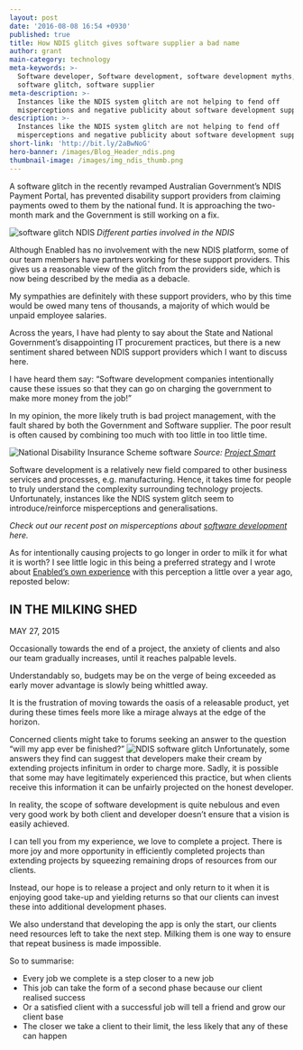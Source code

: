 ```yaml
---
layout: post
date: '2016-08-08 16:54 +0930'
published: true
title: How NDIS glitch gives software supplier a bad name
author: grant
main-category: technology
meta-keywords: >-
  Software developer, Software development, software development myths, NDIS,
  software glitch, software supplier
meta-description: >-
  Instances like the NDIS system glitch are not helping to fend off
  misperceptions and negative publicity about software development supplier.
description: >-
  Instances like the NDIS system glitch are not helping to fend off
  misperceptions and negative publicity about software development supplier.
short-link: 'http://bit.ly/2aBwNoG'
hero-banner: /images/Blog_Header_ndis.png
thumbnail-image: /images/img_ndis_thumb.png
---
```

A software glitch in the recently revamped Australian Government’s NDIS Payment Portal, has prevented disability support providers from claiming payments owed to them by the national fund. It is approaching the two-month mark and the Government is still working on a fix.

![software glitch NDIS]({{site.baseurl}}/images/img_ndis1.png)
*Different parties involved in the NDIS*

Although Enabled has no involvement with the new NDIS platform, some of our team members have partners working for these support providers.  This gives us a reasonable view of the glitch from the providers side, which is now being described by the media as a debacle.

My sympathies are definitely with these support providers, who by this time would be owed many tens of thousands, a majority of which would be unpaid employee salaries.

Across the years, I have had plenty to say about the State and National Government’s disappointing IT procurement practices, but there is a new sentiment shared between NDIS support providers which I want to discuss here. 

I have heard them say: “Software development companies intentionally cause these issues so that they can go on charging the government to make more money from the job!”

In my opinion, the more likely truth is bad project management, with the fault shared by both the Government and Software supplier. The poor result is often caused by combining too much with too little in too little time. 

![National Disability Insurance Scheme software]({{site.baseurl}}/images/img_ndis.png)
*Source: [Project Smart](https://www.projectsmart.co.uk/introduction-to-project-management.php)*

Software development is a relatively new field compared to other business services and processes, e.g. manufacturing. Hence, it takes time for people to truly understand the complexity surrounding technology projects. Unfortunately, instances like the NDIS system glitch seem to introduce/reinforce misperceptions and generalisations. 

_Check out our recent post on misperceptions about [software development](http://blog.enabled.com.au/myths-software-development/) here._

As for intentionally causing projects to go longer in order to milk it for what it is worth? I see little logic in this being a preferred strategy and I wrote about [Enabled’s own experience](http://thegbuffer.com/in-the-milking-shed-2/) with this perception a little over a year ago, reposted below:  


## IN THE MILKING SHED
MAY 27, 2015


Occasionally towards the end of a project, the anxiety of clients and also our team gradually increases, until it reaches palpable levels.

Understandably so, budgets may be on the verge of being exceeded as early mover advantage is slowly being whittled away.

It is the frustration of moving towards the oasis of a releasable product, yet during these times feels more like a mirage always at the edge of the horizon.

Concerned clients might take to forums seeking an answer to the question “will my app ever be finished?”
![NDIS software glitch]({{site.baseurl}}/images/ndis2.png)
Unfortunately, some answers they find can suggest that developers make their cream by extending projects infinitum in order to charge more. Sadly, it is possible that some may have legitimately experienced this practice, but when clients receive this information it can be unfairly projected on the honest developer.

In reality, the scope of software development is quite nebulous and even very good work by both client and developer doesn’t ensure that a vision is easily achieved.

I can tell you from my experience, we love to complete a project. There is more joy and more opportunity in efficiently completed projects than extending projects by squeezing remaining drops of resources from our clients.

Instead, our hope is to release a project and only return to it when it is enjoying good take-up and yielding returns so that our clients can invest these into additional development phases.

We also understand that developing the app is only the start, our clients need resources left to take the next step. Milking them is one way to ensure that repeat business is made impossible.

So to summarise:

- Every job we complete is a step closer to a new job
- This job can take the form of a second phase because our client realised success
- Or a satisfied client with a successful job will tell a friend and grow our client base
- The closer we take a client to their limit, the less likely that any of these can happen
